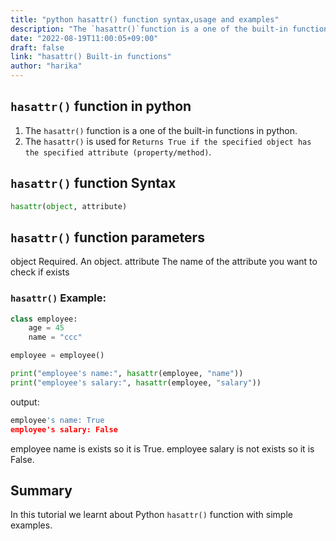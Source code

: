 ```yaml
---
title: "python hasattr() function syntax,usage and examples"
description: "The `hasattr()`function is a one of the built-in functions in python"
date: "2022-08-19T11:00:05+09:00"
draft: false
link: "hasattr() Built-in functions"
author: "harika"
---
```


## `hasattr()` function in python

1. The `hasattr()` function is a one of the built-in functions in python.
2. The `hasattr()` is used for `Returns True if the specified object has the specified attribute (property/method)`.

## `hasattr()` function Syntax

```python
hasattr(object, attribute)
```
## `hasattr()` function parameters

object 	Required. An object.
attribute 	The name of the attribute you want to check if exists

###  `hasattr()` Example:

```python
class employee:
    age = 45
    name = "ccc"

employee = employee()

print("employee's name:", hasattr(employee, "name"))
print("employee's salary:", hasattr(employee, "salary"))
```
output:

```python
employee's name: True
employee's salary: False
```
employee name is exists so it is True.
employee salary is not exists so it is False.

## Summary
In this tutorial we learnt about Python `hasattr()` function with simple examples.
